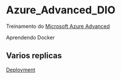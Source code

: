 # Azure_Advanced_DIO

Treinamento do [Microsoft Azure Advanced](https://web.dio.me/track/microsoft-azure-advanced)

Aprendendo Docker

## Varios replicas
[Deployment](https://kubernetes.io/docs/concepts/workloads/controllers/deployment/)

